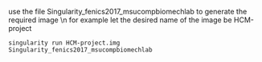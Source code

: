use the file Singularity_fenics2017_msucompbiomechlab to generate the required image
\n for example let the desired name of the image be HCM-project
```
singularity run HCM-project.img Singularity_fenics2017_msucompbiomechlab
```

